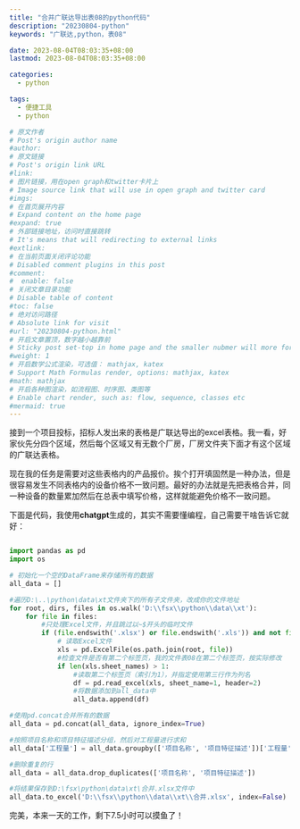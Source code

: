 ```yaml
---
title: "合并广联达导出表08的python代码"
description: "20230804-python"
keywords: "广联达,python，表08"

date: 2023-08-04T08:03:35+08:00
lastmod: 2023-08-04T08:03:35+08:00

categories:
  - python

tags:
  - 便捷工具
  - python

# 原文作者
# Post's origin author name
#author:
# 原文链接
# Post's origin link URL
#link:
# 图片链接，用在open graph和twitter卡片上
# Image source link that will use in open graph and twitter card
#imgs:
# 在首页展开内容
# Expand content on the home page
#expand: true
# 外部链接地址，访问时直接跳转
# It's means that will redirecting to external links
#extlink:
# 在当前页面关闭评论功能
# Disabled comment plugins in this post
#comment:
#  enable: false
# 关闭文章目录功能
# Disable table of content
#toc: false
# 绝对访问路径
# Absolute link for visit
#url: "20230804-python.html"
# 开启文章置顶，数字越小越靠前
# Sticky post set-top in home page and the smaller nubmer will more forward.
#weight: 1
# 开启数学公式渲染，可选值： mathjax, katex
# Support Math Formulas render, options: mathjax, katex
#math: mathjax
# 开启各种图渲染，如流程图、时序图、类图等
# Enable chart render, such as: flow, sequence, classes etc
#mermaid: true
---
```


接到一个项目投标，招标人发出来的表格是广联达导出的excel表格。我一看，好家伙先分四个区域，然后每个区域又有无数个厂房，厂房文件夹下面才有这个区域的广联达表格。

现在我的任务是需要对这些表格内的产品报价。挨个打开填固然是一种办法，但是很容易发生不同表格内的设备价格不一致问题。最好的办法就是先把表格合并，同一种设备的数量累加然后在总表中填写价格，这样就能避免价格不一致问题。
<!--more-->
下面是代码，我使用**chatgpt**生成的，其实不需要懂编程，自己需要干啥告诉它就好：

~~~python

import pandas as pd
import os

# 初始化一个空的DataFrame来存储所有的数据
all_data = []

#遍历D:\..\python\data\xt文件夹下的所有子文件夹，改成你的文件地址
for root, dirs, files in os.walk('D:\\fsx\\python\\data\\xt'):
    for file in files:
        #只处理Excel文件，并且跳过以~$开头的临时文件
        if (file.endswith('.xlsx') or file.endswith('.xls')) and not file.startswith('~$'):
            # 读取Excel文件
            xls = pd.ExcelFile(os.path.join(root, file))
            #检查文件是否有第二个标签页，我的文件表08在第二个标签页，按实际修改
            if len(xls.sheet_names) > 1:
                #读取第二个标签页（索引为1），并指定使用第三行作为列名
                df = pd.read_excel(xls, sheet_name=1, header=2)
                #将数据添加到all_data中
                all_data.append(df)

#使用pd.concat合并所有的数据
all_data = pd.concat(all_data, ignore_index=True)

#按照项目名称和项目特征描述分组，然后对工程量进行求和
all_data['工程量'] = all_data.groupby(['项目名称', '项目特征描述'])['工程量'].transform('sum')

#删除重复的行
all_data = all_data.drop_duplicates(['项目名称', '项目特征描述'])

#将结果保存到D:\fsx\python\data\xt\合并.xlsx文件中
all_data.to_excel('D:\\fsx\\python\\data\\xt\\合并.xlsx', index=False)
~~~

完美，本来一天的工作，剩下7.5小时可以摸鱼了！


